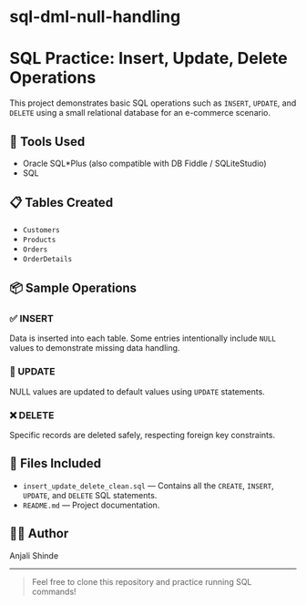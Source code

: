# sql-dml-null-handling

# SQL Practice: Insert, Update, Delete Operations

This project demonstrates basic SQL operations such as `INSERT`, `UPDATE`, and `DELETE` using a small relational database for an e-commerce scenario.

## 🧰 Tools Used
- Oracle SQL*Plus (also compatible with DB Fiddle / SQLiteStudio)
- SQL

## 📋 Tables Created
- `Customers`
- `Products`
- `Orders`
- `OrderDetails`

## 📦 Sample Operations

### ✅ INSERT
Data is inserted into each table. Some entries intentionally include `NULL` values to demonstrate missing data handling.

### 🔄 UPDATE
NULL values are updated to default values using `UPDATE` statements.

### ❌ DELETE
Specific records are deleted safely, respecting foreign key constraints.

## 📁 Files Included
- `insert_update_delete_clean.sql` — Contains all the `CREATE`, `INSERT`, `UPDATE`, and `DELETE` SQL statements.
- `README.md` — Project documentation.

## 👩‍💻 Author
Anjali Shinde

---

> Feel free to clone this repository and practice running SQL commands!

